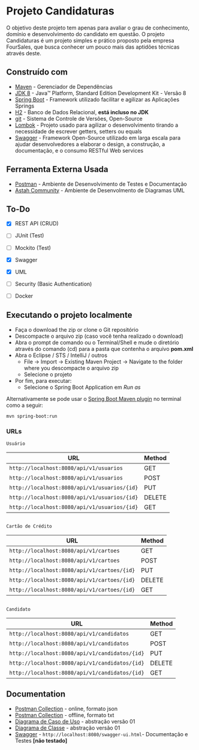 # Projeto Candidaturas

O objetivo deste projeto tem apenas para avaliar o grau de conhecimento, domínio e desenvolvimento do candidato em questão. O projeto Candidaturas é um projeto simples e prático proposto pela empresa FourSales, que busca conhecer um pouco mais das aptidões técnicas através deste. 


## Construído com

* 	[Maven](https://maven.apache.org/) - Gerenciador de Dependências
* 	[JDK 8](http://www.oracle.com/technetwork/java/javase/downloads/jdk8-downloads-2133151.html) - Java™ Platform, Standard Edition Development Kit - Versão 8
* 	[Spring Boot](https://spring.io/projects/spring-boot) - Framework utilizado facilitar e agilizar as Aplicações Springs
* 	[H2](http://www.h2database.com/html/download.html) - Banco de Dados Relacional, **está incluso no JDK**
* 	[git](https://git-scm.com/) - Sistema de Controle de Versões, Open-Source
* 	[Lombok](https://projectlombok.org/) - Projeto usado para agilizar o desenvolvimento tirando a necessidade de escrever getters, setters ou equals
* 	[Swagger](https://swagger.io/) - Framework Open-Source utilizado em larga escala para ajudar desenvolvedores a elaborar o design, a construção, a documentação, e o consumo RESTful Web services

## Ferramenta Externa Usada

* [Postman](https://www.getpostman.com/) - Ambiente de Desenvolvimento de Testes e Documentação
* [Astah Community](https://astah.net/products/astah-community/) - Ambiente de Desenvolmento de Diagramas UML

## To-Do

- [x] REST API (CRUD)
- [ ] JUnit (Test)
- [ ] Mockito (Test)
- [x] Swagger
- [x] UML
- [ ] Security (Basic Authentication)
- [ ] Docker



## Executando o projeto localmente

- Faça o download the zip or clone o Git repositório
- Descompacte o arquivo zip (caso você tenha realizado o download)
- Abra o prompt de comando ou o Terminal/Shell e mude o diretório através do comando (cd) para a pasta que contenha o arquivo **pom.xml**
- Abra o Eclipse / STS / IntelliJ / outros
   - File -> Import -> Existing Maven Project -> Navigate to the folder where you descompacte o arquivo zip
   - Selecione o projeto
- Por fim, para executar: 
	- Selecione o Spring Boot Application em *Run as* 

Alternativamente se pode usar o  [Spring Boot Maven plugin](https://docs.spring.io/spring-boot/docs/current/reference/html/build-tool-plugins-maven-plugin.html) no terminal como a seguir:

```shell
mvn spring-boot:run
```

### URLs

	Usuário

|  URL |  Method | 
|----------|--------------|
|`http://localhost:8080/api/v1/usuarios`	|GET
|`http://localhost:8080/api/v1/usuarios`	|POST
|`http://localhost:8080/api/v1/usuarios/{id}`	|PUT                       
|`http://localhost:8080/api/v1/usuarios/{id}`   | DELETE |
|`http://localhost:8080/api/v1/usuarios/{id}`   | GET |

##
	Cartão de Crédito

|  URL |  Method | 
|----------|--------------|
|`http://localhost:8080/api/v1/cartoes`	|GET
|`http://localhost:8080/api/v1/cartoes`	|POST
|`http://localhost:8080/api/v1/cartoes/{id}`	|PUT                       
|`http://localhost:8080/api/v1/cartoes/{id}`   | DELETE |
|`http://localhost:8080/api/v1/cartoes/{id}`   | GET |

##
	Candidato

|  URL |  Method | 
|----------|--------------|
|`http://localhost:8080/api/v1/candidatos`	|GET
|`http://localhost:8080/api/v1/candidatos`	|POST
|`http://localhost:8080/api/v1/candidatos/{id}`	|PUT                       
|`http://localhost:8080/api/v1/candidatos/{id}`   | DELETE |
|`http://localhost:8080/api/v1/candidatos/{id}`   | GET |


## Documentation

* [Postman Collection](https://www.getpostman.com/collections/18aa0b386ab87381d9e9) - online, formato json
* [Postman Collection](https://github.com/gilton/candidaturas/tree/master/postman) - offline, formato txt
* [Diagrama de Caso de Uso](https://github.com/gilton/candidaturas/blob/master/diagrams/UseCase0.png) - abstração versão 01
* [Diagrama de Classe](https://github.com/gilton/candidaturas/blob/master/diagrams/classDiagram.png) - abstração versão 01
* [Swagger](http://localhost:8080/swagger-ui.html) - `http://localhost:8080/swagger-ui.html`- Documentação e Testes **[não testado]**




